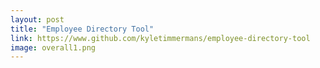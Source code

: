 ```yaml
---
layout: post
title: "Employee Directory Tool"
link: https://www.github.com/kyletimmermans/employee-directory-tool
image: overall1.png
---
```

